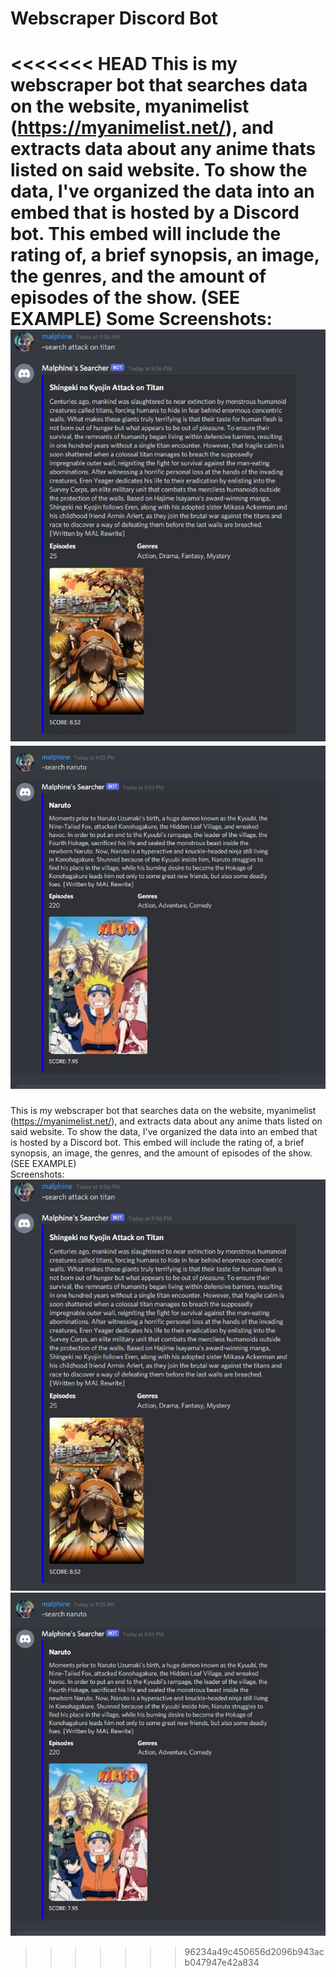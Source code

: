 # Webscraper Discord Bot
<<<<<<< HEAD
 This is my webscraper bot that searches data on the website, myanimelist (https://myanimelist.net/), and extracts data about any anime thats listed on said website. To show the data, I've organized the data into an embed that is hosted by a Discord bot.   This embed will include the  rating of, a brief synopsis, an image, the genres, and the amount of episodes of the show. (SEE EXAMPLE)
Some Screenshots:
 ![](images/Attack_on_titan.JPG)
 ![](images/Naruto.JPG) 
=======
 This is my webscraper bot that searches data on the website, myanimelist (https://myanimelist.net/), and extracts data about any anime thats listed on said website. To show the data, I've organized the data into an embed that is hosted by a Discord bot. This embed will include the  rating of, a brief synopsis, an image, the genres, and the amount of episodes of the show. (SEE EXAMPLE)  
Screenshots:  
![](images/Attack_on_titan.JPG)  
![](images/Naruto.JPG) 
>>>>>>> 96234a49c450656d2096b943acb047947e42a834
